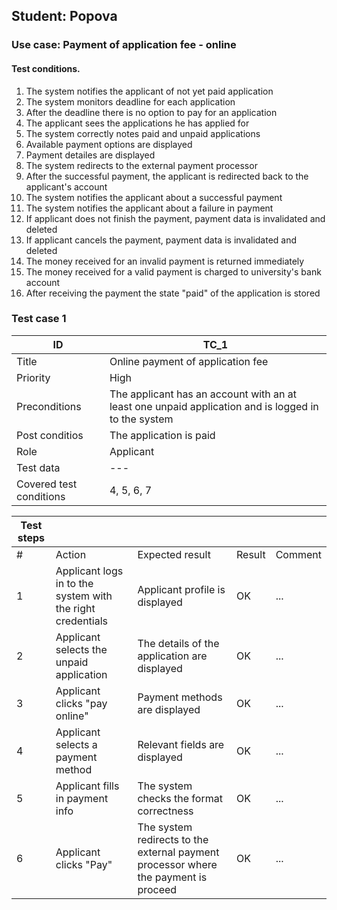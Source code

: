 ## Student: Popova
### Use case: Payment of application fee - online
#### Test conditions.
1. The system notifies the applicant of not yet paid application
2. The system monitors deadline for each application
3. After the deadline there is no option to pay for an application
4. The applicant sees the applications he has applied for
5. The system correctly notes paid and unpaid applications
6. Available payment options are displayed
7. Payment detailes are displayed
7. The system redirects to the external payment processor
8. After the successful payment, the applicant is redirected back to the applicant's account
9. The system notifies the applicant about a successful payment
10. The system notifies the applicant about a failure in payment
11. If applicant does not finish the payment, payment data is invalidated and deleted
12. If applicant cancels the payment, payment data is invalidated and deleted
13. The money received for an invalid payment is returned immediately
14. The money received for a valid payment is charged to university's bank account
15. After receiving the payment the state "paid" of the application is stored

### Test case 1
| ID | TC_1 |
| --- | --- |
| Title | Online payment of application fee |
| Priority | High |
| Preconditions | The applicant has an account with an at least one unpaid application and is logged in to the system |
| Post conditios | The application is paid |
| Role | Applicant |
| Test data | --- |
| Covered test conditions | 4, 5, 6, 7 |

| Test steps | | | | |
| --- | ---| --- | --- | ---|
| # | Action | Expected result | Result | Comment |
| 1 | Applicant logs in to the system with the right credentials | Applicant profile is displayed | OK | ... |
| 2 | Applicant selects the unpaid application | The details of the application are displayed | OK | ... |
| 3 | Applicant clicks "pay online" | Payment methods are displayed | OK | ... |
| 4 | Applicant selects a payment method | Relevant fields are displayed | OK | ... |
| 5 | Applicant fills in payment info | The system checks the format correctness | OK | ... |
| 6 | Applicant clicks "Pay" | The system redirects to the external payment processor where the payment is proceed | OK | ... |
